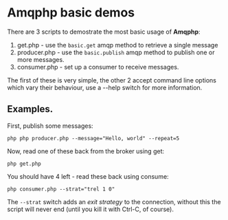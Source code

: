 # Amqphp basic demos

There are 3 scripts to demostrate the most basic usage of **Amqphp**:

 1. get.php  - use  the `basic.get` amqp  method to retrieve  a single
 message
 2. producer.php - use the  `basic.publish` amqp method to publish one
 or more messages.
 3. consumer.php - set up a consumer to receive messages.

The first  of these is  very simple, the  other 2 accept  command line
options  which vary  their behaviour,  use  a --help  switch for  more
information.


## Examples.

First, publish some messages:

    php php producer.php --message="Hello, world" --repeat=5

Now, read one of these back from the broker using get:

    php get.php

You should have 4 left - read these back using consume:

    php consumer.php --strat="trel 1 0"

The  `--strat`  switch adds  an  *exit  strategy*  to the  connection,
without this the script will never end (until you kill it with Ctrl-C,
of course).